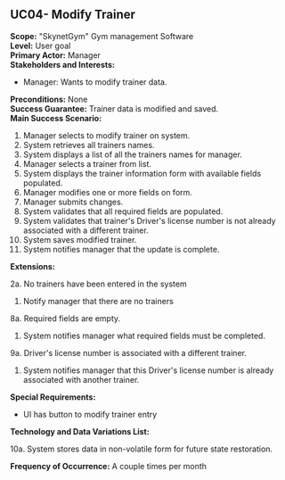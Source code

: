 UC04- Modify Trainer
-----------------------------

**Scope:** "SkynetGym" Gym management Software  
**Level:** User goal  
**Primary Actor:** Manager  
**Stakeholders and Interests:**

- Manager: Wants to modify trainer data.

**Preconditions:** None  
**Success Guarantee:** Trainer data is modified and saved.  
**Main Success Scenario:**

1.	Manager selects to modify trainer on system.
2.	System retrieves all trainers names.
3.	System displays a list of all the trainers names for manager.
4.	Manager selects a trainer from list.
5.	System displays the trainer information form with available fields populated.
6.	Manager modifies one or more fields on form.
7.	Manager submits changes.
8.	System validates that all required fields are populated.
9.	System validates that trainer's Driver's license number is not already associated with a different trainer.
10. System saves modified trainer.
11. System notifies manager that the update is complete.

**Extensions:**

2a. No trainers have been entered in the system

1.	Notify manager that there are no trainers

8a. Required fields are empty.

1. System notifies manager what required fields must be completed.

9a. Driver's license number is associated with a different trainer.

1.	System notifies manager that this Driver's license number is already associated with another trainer.

**Special Requirements:**

- UI has button to modify trainer entry

**Technology and Data Variations List:**

10a. System stores data in non-volatile form for future state restoration.

**Frequency of Occurrence:** A couple times per month
